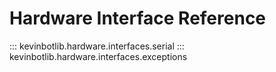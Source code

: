 # Hardware Interface Reference

::: kevinbotlib.hardware.interfaces.serial
::: kevinbotlib.hardware.interfaces.exceptions
